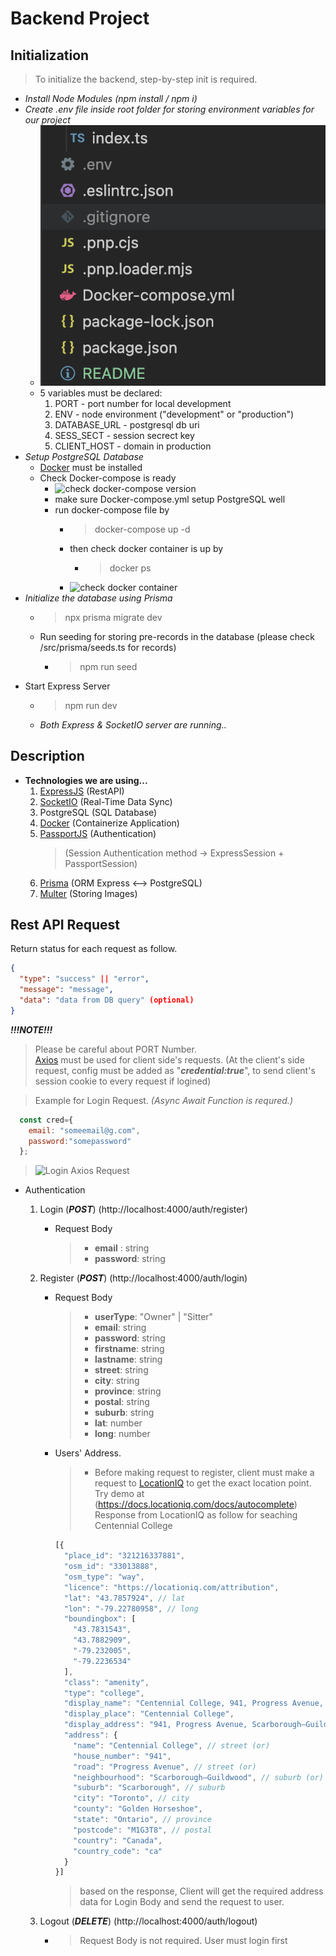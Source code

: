 # Backend Project

## Initialization
> To initialize the backend, step-by-step init is required.

- *Install Node Modules (npm install / npm i)*
- *Create .env file inside root folder for storing environment variables for our project*
  - ![.env file in root folder ](read_me/imgs/sc1.png)
  - 5 variables must be declared:
    1. PORT - port number for local development
    2. ENV - node environment ("development" or "production")
    3. DATABASE_URL - postgresql db uri
    4. SESS_SECT - session secrect key
    5. CLIENT_HOST - domain in production
- *Setup PostgreSQL Database*
  - [Docker](https://www.docker.com/products/docker-desktop/) must be installed
  - Check Docker-compose is ready
    - ![check docker-compose version](/read_me/imgs/sc2.png)
    - make sure Docker-compose.yml setup PostgreSQL well
    - run docker-compose file by
      - > docker-compose up -d
      - then check docker container is up by
        - >docker ps
      - ![check docker container](/read_me/imgs/sc3.png)
- *Initialize the database using Prisma* 
  - > npx prisma migrate dev
  - Run seeding for storing pre-records in the database (please check /src/prisma/seeds.ts for records)
    - > npm run seed
- Start Express Server
  - > npm run dev
  - *Both Express & SocketIO server are running..*
  
## Description
+ **Technologies we are using...**
    1. [ExpressJS](https://expressjs.com) (RestAPI)
    2. [SocketIO](https://socket.io) (Real-Time Data Sync)
    3. PostgreSQL (SQL Database)
    4. [Docker](https://www.docker.com) (Containerize Application)
    5. [PassportJS](https://www.passportjs.org) (Authentication)  
       > (Session Authentication method -> ExpressSession + PassportSession)
    6. [Prisma](https://www.prisma.io/docs/getting-started/quickstart) (ORM Express <--> PostgreSQL)
    7. [Multer](https://www.npmjs.com/package/multer) (Storing Images)
    

## Rest API Request

 Return status for each request as follow.
  ```json
  {
    "type": "success" || "error",
    "message": "message",
    "data": "data from DB query" (optional)
  }
  ```
 
  ***!!!NOTE!!!*** 
 >Please be careful about PORT Number.  
 > [Axios](https://axios-http.com/docs/intro) must be used for client side's requests.
 (At the client's side request, config must be added as "***credential:true***", to send client's session cookie to every request if logined)

> Example for Login Request. *(Async Await Function is requred.)*
```javascript
  const cred={
    email: "someemail@g.com",
    password:"somepassword"
  };
```

> ![Login Axios Request](/read_me/imgs/sc4.png)
 

  + Authentication
    1. Login (***POST***) (http://localhost:4000/auth/register)
          + Request Body
              > + **email** : string
              > + **password**: string

    2. Register (***POST***) (http://localhost:4000/auth/login)
         + Request Body
             > + **userType**: "Owner" | "Sitter"
             > + **email**: string
             > + **password**: string
             > + **firstname**: string
             > + **lastname**: string
             > + **street**: string
             > + **city**: string
             > + **province**: string
             > + **postal**: string
             > + **suburb**: string
             > + **lat**: number
             > + **long**: number
          + Users' Address. 
             > + Before making request to register, client must make a request to [LocationIQ](https://locationiq.com) to get the exact location point. Try demo at (https://docs.locationiq.com/docs/autocomplete) \
             Response from LocationIQ as follow for seaching Centennial College
              ```javascript
              [{
                "place_id": "321216337881",
                "osm_id": "33013888",
                "osm_type": "way",
                "licence": "https://locationiq.com/attribution",
                "lat": "43.7857924", // lat
                "lon": "-79.22780958", // long
                "boundingbox": [
                  "43.7831543",
                  "43.7882909",
                  "-79.232005",
                  "-79.2236534"
                ],
                "class": "amenity",
                "type": "college",
                "display_name": "Centennial College, 941, Progress Avenue, Scarborough–Guildwood, Scarborough, Toronto, Golden Horseshoe, Ontario, M1G3T8, Canada",
                "display_place": "Centennial College",
                "display_address": "941, Progress Avenue, Scarborough–Guildwood, Scarborough, Toronto, Golden Horseshoe, Ontario, M1G3T8, Canada",
                "address": {
                  "name": "Centennial College", // street (or)
                  "house_number": "941",
                  "road": "Progress Avenue", // street (or)
                  "neighbourhood": "Scarborough–Guildwood", // suburb (or)
                  "suburb": "Scarborough", // suburb
                  "city": "Toronto", // city
                  "county": "Golden Horseshoe",
                  "state": "Ontario", // province
                  "postcode": "M1G3T8", // postal
                  "country": "Canada",
                  "country_code": "ca"
                }
              }]
              ```
              > based on the response, Client will get the required address data for Login Body and send the request to user.

    3. Logout (***DELETE***) (http://localhost:4000/auth/logout)
        + > Request Body is not required. User must login first
       
             